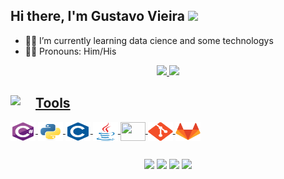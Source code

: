 ## Hi there, I'm Gustavo Vieira <img src="http://gifgifs.com/animations/creatures-cartoons/cartoons-simpsons/homer_simpson.gif" width="50" >

- 👨‍💻 I’m currently learning data cience and some technologys
- 👨‍🚀 Pronouns: Him/His

<div align="center">
  <a href="https://github.com/GusViieira">
  <img height="150em" src="https://github-readme-stats.vercel.app/api?username=GusViieira&show_icons=true&theme=dracula&include_all_commits=true&count_private=true"/>
  <img height="150em" src="https://github-readme-stats.vercel.app/api/top-langs/?username=GusViieira&layout=compact&langs_count=7&theme=dracula"/>
</div>
  
 <img align="left" img src="http://gifgifs.com/animations/computers-technology/computers-and-parts/terminal.gif" width="40" >  <h2>Tools</h2>

<img align="center" height="30" width="40" src="https://raw.githubusercontent.com/devicons/devicon/master/icons/csharp/csharp-original.svg">
<img align="center" height="30" width="40" src="https://raw.githubusercontent.com/devicons/devicon/master/icons/python/python-original.svg">
<img align="center" height="30" width="40" src="https://raw.githubusercontent.com/devicons/devicon/9f4f5cdb393299a81125eb5127929ea7bfe42889/icons/c/c-plain.svg">
<img align="center" height="30" width="40" src="https://raw.githubusercontent.com/devicons/devicon/9f4f5cdb393299a81125eb5127929ea7bfe42889/icons/java/java-original.svg">
<img align="center" height="30" width="40" src="https://iconape.com/wp-content/files/rf/58501/svg/elastic-stack.svg">
<img align="center" height="30" width="40" src="https://raw.githubusercontent.com/devicons/devicon/9f4f5cdb393299a81125eb5127929ea7bfe42889/icons/git/git-original.svg">  
<img align="center" height="30" width="40" src="https://raw.githubusercontent.com/devicons/devicon/9f4f5cdb393299a81125eb5127929ea7bfe42889/icons/gitlab/gitlab-original.svg">
  
  ##
<div align="center"> 
  <a href="https://instagram.com/heygugaa" target="_blank"><img src="https://img.shields.io/badge/-Instagram-%23E4405F?style=for-the-badge&logo=instagram&logoColor=white" target="_blank"></a>
 	<a href="https://www.twitch.tv/heygugaa" target="_blank"><img src="https://img.shields.io/badge/Twitch-9146FF?style=for-the-badge&logo=twitch&logoColor=white" target="_blank"></a>
  <a href = "mailto:gustavovieira.ribeiro@gmail.com"><img src="https://img.shields.io/badge/-Gmail-%23333?style=for-the-badge&logo=gmail&logoColor=white" target="_blank"></a>
  <a href="https://www.linkedin.com/in/gusviieira/" target="_blank"><img src="https://img.shields.io/badge/-LinkedIn-%230077B5?style=for-the-badge&logo=linkedin&logoColor=white" target="_blank"></a> 
